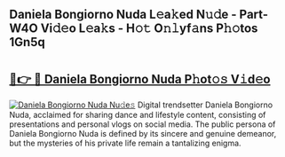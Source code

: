 ## Daniela Bongiorno Nuda L𝚎a𝚔ed N𝚞𝚍e - Part-W4O Vi𝚍𝚎o L𝚎a𝚔s - H𝚘𝚝 O𝚗𝚕yf𝚊ns P𝚑𝚘tos 1Gn5q

# <h2><a href="http://kf8f4z2.oniu.top/?m=Daniela+Bongiorno+Nuda">🔗👉 🔴 Daniela Bongiorno Nuda P𝚑ot𝚘𝚜 V𝚒d𝚎o</a></h2>

[![Daniela Bongiorno Nuda Nu𝚍e𝚜](https://i.imgur.com/0qMVB7G.gif)](http://kf8f4z2.oniu.top/?m=Daniela+Bongiorno+Nuda)
Digital trendsetter Daniela Bongiorno Nuda, acclaimed for sharing dance and lifestyle content, consisting of presentations and personal vlogs on social media. The public persona of Daniela Bongiorno Nuda is defined by its sincere and genuine demeanor, but the mysteries of his private life remain a tantalizing enigma.  
